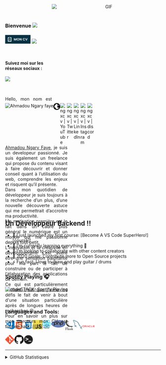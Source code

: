 <h3 align="left">
 Bienvenue <img src="https://media.giphy.com/media/hvRJCLFzcasrR4ia7z/giphy.gif" width="25px">
</h3>
<p align="center" style="margin-bottom:10px; margin-top:20px">
    <img style="width:70%; margin-top:-100px" align="right"  alt="GIF" src="https://github.com/abhisheknaiidu/abhisheknaiidu/blob/master/code.gif?raw=true" width="375" height="320" />
</p>
<p align="left">
<a href="http://ngxcv.com" title="Visiter mon site web" target="_blank"  ><img align="left" alt="Ahmadou Ngary faye" height="28" src="https://i.ibb.co/JjJ0w2v/brand.png"/></a>
<a target="_blank" title="Voir mon CV" href="resume/cv.pdf"><img src="icons/cv.png" height="28" /></a> 
<a target="_blank"  href="mailto:ngaryfaye95@gmail.com"><img src="https://img.shields.io/badge/-Gmail-D14836?style=for-the-badge&logo=Gmail&logoColor=white" /></a>
</p>
<br />
<p align="center">
<h4>Suivez moi sur les réseaux sociaux : </h4>

[<img align="left" alt="ngxcv.com" width="22px" src="https://raw.githubusercontent.com/iconic/open-iconic/master/svg/globe.svg" />][website]
[<img align="left" alt="ngxcv | YouTube" width="22px" src="https://cdn.jsdelivr.net/npm/simple-icons@v3/icons/youtube.svg" />][youtube]
[<img align="left" alt="ngxcv | Twitter" width="22px" src="https://cdn.jsdelivr.net/npm/simple-icons@v3/icons/twitter.svg" />][twitter]
[<img align="left" alt="ngxcv | LinkedIn" width="22px" src="https://cdn.jsdelivr.net/npm/simple-icons@v3/icons/linkedin.svg" />][linkedin]
[<img align="left" alt="ngxcv | Instagram" width="22px" src="https://cdn.jsdelivr.net/npm/simple-icons@v3/icons/instagram.svg" />][instagram]
[<img align="left" alt="ngxcv | discord" width="22px" src="https://cdn.jsdelivr.net/npm/simple-icons@v3/icons/discord.svg" />][discord]

![](https://visitor-badge.glitch.me/badge?page_id=ng-xcv.ng-xcv)

</p>
<br />
<p align="left" style="width:40%; height:320px; text-align:justify">
  Hello, mon nom est <a href="https://twitter.com/ng__xcv" >Ahmadou Ngary Faye</a>, je suis un developeur passionné. Je suis également un freelance qui propose du contenu visant à faire découvrir et donner conseil quant à l’utilisation du web, comprendre les enjeux et risquent qu’il présente. <br />
  Dans mon quotidien de développeur je suis toujours à la recherche d’un plus, d’une nouvelle découverte astuce qui me permettrait d’accroitre ma productivité.<br />
  Ma motivation première est le fait dans un cadre plus général le numérique est un monde qui me passionne depuis tout petit. <br />
  L'innovation et la créativité en développement s'est avéré être une sensation palpitante pour ma part le fait de construire ou de participer à l'élaboration des applications de demain.<br />
  Ce qui est particulièrement vivifiant c'est que j'aime les défis le fait de venir à bout d'une situation particulière après de longues heures de recherches 😆 <br />
  Pour en savoir un plus sur mon parcours mon CV est tout en haut 👆🏽👆🏽👆🏽
</p>


<br />
<br />

<p align="center">
<h2> Un Développeur Backend !! </h2>

- 🔭 I just launched my first course: [Become A VS Code SuperHero!][course]!
- 🌱 I’m currently learning everything 🤣
- 👯 I’m looking to collaborate with other content creators
- 🥅 2020 Goals: Contribute more to Open Source projects
- ⚡ Fun fact: I love to draw and play guitar / drums
</p>

<p align="center">
<h3>Spotify Playing 🎧 </h3>

[<img src="https://now-playing-codestackr.vercel.app/api/spotify-playing" alt="codeSTACKr Spotify Playing" width="350" />](https://open.spotify.com/user/swyqyimdc12jajde4vpwd2x1b)
</p>

<br/>

<p align="left">
<h3>Languages and Tools:</h3>

<p align="left">
<img align="left" alt="Visual Studio Code" width="30px" src="https://raw.githubusercontent.com/github/explore/80688e429a7d4ef2fca1e82350fe8e3517d3494d/topics/visual-studio-code/visual-studio-code.png" />

<img align="left" alt="HTML5" width="30px" src="https://raw.githubusercontent.com/github/explore/80688e429a7d4ef2fca1e82350fe8e3517d3494d/topics/html/html.png" />

<img align="left" alt="CSS3" width="30px" src="https://raw.githubusercontent.com/github/explore/80688e429a7d4ef2fca1e82350fe8e3517d3494d/topics/css/css.png" />

<img align="left" alt="JavaScript" width="30px" src="https://raw.githubusercontent.com/github/explore/80688e429a7d4ef2fca1e82350fe8e3517d3494d/topics/javascript/javascript.png" />

<img align="left" alt="React"  width="30px" src="icons/react.png" />

<img align="left" alt="Php" width="45px"  src="icons/php.png" />

<img align="left" alt="flask" width="25px"  src="icons/flask.svg" />

<img align="left" alt="MySQL" width="30px"   src="icons/mysql.png" />

<img align="left" alt="Oracle" width="40px" src="icons/oracle.png" />
</p>

<br />
<br />

<p align="left">
<img align="left" alt="Git" width="30px" src="icons/git.png" />

<img align="left" alt="GitHub" width="30px"  src="icons/github.png" />

<img align="left" alt="Terminal" width="30px"  src="https://raw.githubusercontent.com/github/explore/80688e429a7d4ef2fca1e82350fe8e3517d3494d/topics/terminal/terminal.png" />

</p>
<br />
<br />

---

<details>
  <summary>GitHub Statistiques</summary>

  <img align="center" alt="ng_xcv GitHub Statistique" src="https://github-readme-stats.codestackr.vercel.app/api?username=codeSTACKr&show_icons=true&hide_border=true" />

</details>

<br />
<br />

[website]: http://ngxcv.com
[twitter]: https://twitter.com/ng__xcv
[discord]: dsc.bio/ngxcv
[youtube]: https://www.youtube.com/channel/UCp6sujYSyVn1M1eB_-YS6Mg?sub_confirmation=1
[instagram]: https://instagram.com/ng_xcv
[linkedin]: https://linkedin.com/in/ngxcv
[kalilinuxplaylist]: https://www.youtube.com/watch?v=CSLBqGCUYyolist=PLKW9bVGJghugT-c2b3gCqVoTivel5R_VK
